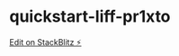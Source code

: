 # quickstart-liff-pr1xto

[Edit on StackBlitz ⚡️](https://stackblitz.com/edit/quickstart-liff-pr1xto)